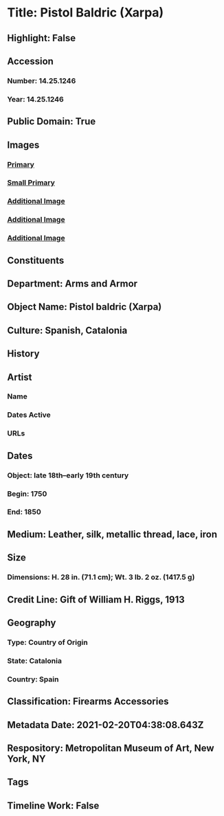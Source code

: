 # Title: Pistol Baldric (Xarpa)
## Highlight: False
## Accession
### Number: 14.25.1246
### Year: 14.25.1246
## Public Domain: True
## Images
### [Primary](https://images.metmuseum.org/CRDImages/aa/original/DP268939.jpg)
### [Small Primary](https://images.metmuseum.org/CRDImages/aa/web-large/DP268939.jpg)
### [Additional Image](https://images.metmuseum.org/CRDImages/aa/original/DP273431.jpg)
### [Additional Image](https://images.metmuseum.org/CRDImages/aa/original/239250.jpg)
### [Additional Image](https://images.metmuseum.org/CRDImages/aa/original/21979.jpg)
## Constituents
## Department: Arms and Armor
## Object Name: Pistol baldric (Xarpa)
## Culture: Spanish, Catalonia
## History
## Artist
### Name
### Dates Active
### URLs
## Dates
### Object: late 18th–early 19th century
### Begin: 1750
### End: 1850
## Medium: Leather, silk, metallic thread, lace, iron
## Size
### Dimensions: H. 28 in. (71.1 cm); Wt. 3 lb. 2 oz. (1417.5 g)
## Credit Line: Gift of William H. Riggs, 1913
## Geography
### Type: Country of Origin
### State: Catalonia
### Country: Spain
## Classification: Firearms Accessories
## Metadata Date: 2021-02-20T04:38:08.643Z
## Respository: Metropolitan Museum of Art, New York, NY
## Tags
## Timeline Work: False